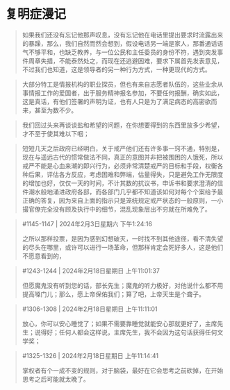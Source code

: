 # 复明症漫记

> 如果我们还没有忘记他那声叹息，没有忘记他在电话里提出要求时流露出来的暴躁，那么，我们自然而然会想到，假设电话另一端是家人，那番通话语气不够平和，也缺乏教养，与一位公民和主任委员的身份不符，遇到突发事件周章失措，不能泰然处之，而现在还逃避困难，要求下属首先发表意见，不过我们也知道，这是领导者的另一种行为方式，一种更现代的方式。

> 大部分特工是情报机构的职业探员，但也有来自志愿者队伍的，这些业余从事情报工作的爱国者，出于服务精神报名参加，不要任何报酬，确实如此，这是真话，有他们签署的声明为证，也有人只是为了满足病态的高密欲而来，甚至为数不少。

> 我们回过头来再谈谈盐和希望的问题，在你想要得到的东西里放多少希望，才不至于使其难以下咽；

> 短短几天之后政府已经明白，关于戒严他们还有许多事一窍不通，特别是，现在与遥远古代的惯常做法不同，真正的意图并非把被围困的人饿死，所以戒严不能是心血来潮的即兴行为，必须非常清楚戒严的目标和手段，权衡各种后果，评估各方反应，考虑困难和弊端，估量得失，只是避免工作无限度的增加也好，仅仅一天的时间，不计其数的抗议书，申诉书和要求澄清的信件潮水般地涌进政府各部，而各部门几乎都不知道该如何对每个个案给予最正确的答复，因为来自上面的指示只是笼统规定戒严状态的一般原则，一小撮官僚完全没有顾及执行中的细节，混乱现象层出不穷就在所难免了。

> #1145-1147 | 2024年2月3日星期六 下午1:24:16
> 
> 之所以那样投票，是因为感到幻想破灭，一时找不到其他途径，看不清失望的尽头在哪里，或许可以进行一场革命，但那样肯定会死好多人，这是他们不愿意看到的，

> #1243-1244 | 2024年2月18日星期日 上午11:01:37
> 
> 但愿魔鬼没有听到您的话，部长先生；魔鬼的听力极好，对他说什么都不用提高嗓门儿；那么，愿上帝保佑我们；算了吧，上帝天生是个聋子。

> #1306-1308 | 2024年2月18日星期日 上午11:11:01
> 
> 放心，你可以安心睡觉了；如果不需要靠睡觉就能安心那就更好了，主席先生；说得好；任何人都会这样说，主席先生，我不会因为这句话获得任何文学奖；

> #1325-1326 | 2024年2月18日星期日 上午11:14:41
> 
> 掌权者有个一成不变的规则，对于脑袋，最好在它会思考之前砍掉，在开始思考之后可能就太晚了。
